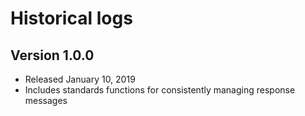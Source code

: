 # Historical logs


## Version 1.0.0
- Released January 10, 2019
- Includes standards functions for consistently managing response messages

